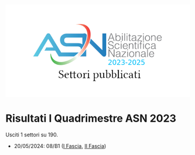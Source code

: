 ![logo](img/logo-2023.png)

# Risultati I Quadrimestre ASN 2023

Usciti 1 settori su 190.

- 20/05/2024: 08/B1 ([I Fascia](https://asn23.cineca.it/pubblico/miur/esito/08%252FB1/1/1), [II Fascia](https://asn23.cineca.it/pubblico/miur/esito/08%252FB1/2/1))
